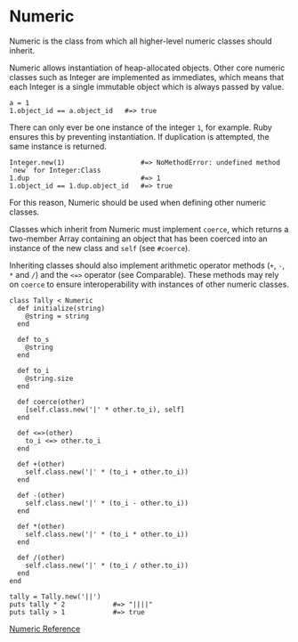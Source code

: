 # Numeric

Numeric is the class from which all higher-level numeric classes should
inherit.

Numeric allows instantiation of heap-allocated objects. Other core numeric
classes such as Integer are implemented as immediates, which means that each
Integer is a single immutable object which is always passed by value.

    a = 1
    1.object_id == a.object_id   #=> true

There can only ever be one instance of the integer `1`, for example. Ruby
ensures this by preventing instantiation. If duplication is attempted, the
same instance is returned.

    Integer.new(1)                   #=> NoMethodError: undefined method `new` for Integer:Class
    1.dup                            #=> 1
    1.object_id == 1.dup.object_id   #=> true

For this reason, Numeric should be used when defining other numeric classes.

Classes which inherit from Numeric must implement `coerce`, which returns a
two-member Array containing an object that has been coerced into an instance
of the new class and `self` (see `#coerce`).

Inheriting classes should also implement arithmetic operator methods (`+`,
`-`, `*` and `/`) and the `<=>` operator (see Comparable). These methods may
rely on `coerce` to ensure interoperability with instances of other numeric
classes.

    class Tally < Numeric
      def initialize(string)
        @string = string
      end

      def to_s
        @string
      end

      def to_i
        @string.size
      end

      def coerce(other)
        [self.class.new('|' * other.to_i), self]
      end

      def <=>(other)
        to_i <=> other.to_i
      end

      def +(other)
        self.class.new('|' * (to_i + other.to_i))
      end

      def -(other)
        self.class.new('|' * (to_i - other.to_i))
      end

      def *(other)
        self.class.new('|' * (to_i * other.to_i))
      end

      def /(other)
        self.class.new('|' * (to_i / other.to_i))
      end
    end

    tally = Tally.new('||')
    puts tally * 2            #=> "||||"
    puts tally > 1            #=> true

[Numeric Reference](https://ruby-doc.org/core-2.6/Numeric.html)
